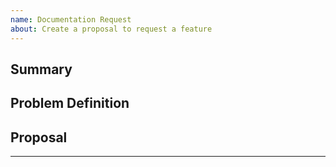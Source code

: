 ```yaml
---
name: Documentation Request
about: Create a proposal to request a feature
---
```


<!--------------------------------------------------------------------------- ☺
|       Thanks for opening an issue!
|
|       Before smashing the submit button please review the template.
|       Word of caution, poorly thought-out proposals may be rejected 
|       without deliberation.
|
|       Also, please also ensure that this is not a duplicate issue :)
☺ ---------------------------------------------------------------------------->

<!-- markdownlint-disable MD041 -->

## Summary

<!-- Short, concise description of the proposed feature -->

## Problem Definition

<!-- Why do we need this feature? 
What problems may be addressed by introducing this feature?
What benefits does Tendermint stand to gain by including this feature?
Are there any disadvantages of including this feature? -->

## Proposal

<!-- Detailed description of requirements of implementation -->

----